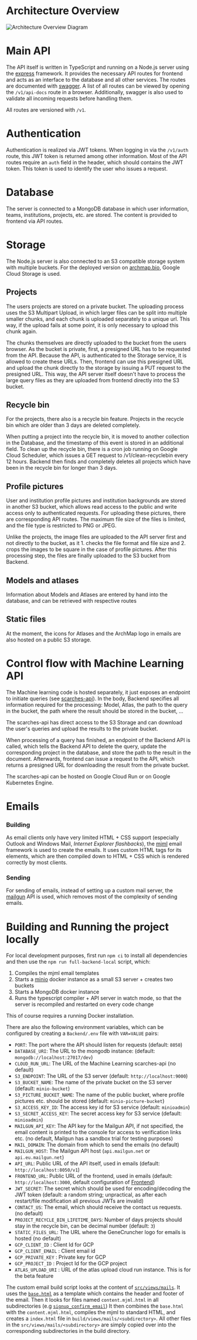 # Architecture Overview

![Architecture Overview Diagram](./architecture-diagram.png)

# Main API

The API itself is written in TypeScript and running on a Node.js server using the [express](https://expressjs.com) framework.
It provides the necessary API routes for frontend and acts as an interface to the database and all other services.
The routes are documented with [swagger](https://swagger.io).
A list of all routes can be viewed by opening the `/v1/api-docs` route in a browser.
Additionally, swagger is also used to validate all incoming requests before handling them.

All routes are versioned with `/v1`.

# Authentication

Authentication is realized via JWT tokens.
When logging in via the `/v1/auth` route, this JWT token is returned among other information.
Most of the API routes require an `auth` field in the header, which should contains the JWT token.
This token is used to identify the user who issues a request.

# Database

The server is connected to a MongoDB database in which user information, teams, institutions, projects, etc. are stored.
The content is provided to frontend via API routes.

# Storage

The Node.js server is also connected to an S3 compatible storage system with multiple buckets.
For the deployed version on [archmap.bio](https://www.archmap.bio), Google Cloud Storage is used.

## Projects

The users projects are stored on a private bucket.
The uploading process uses the S3 Multipart Upload, in which larger files can be split into multiple smaller chunks, and each chunk is uploaded separately to a unique url.
This way, if the upload fails at some point, it is only necessary to upload this chunk again.

The chunks themselves are directly uploaded to the bucket from the users browser.
As the bucket is private, first, a presigned URL has to be requested from the API.
Because the API, is authenticated to the Storage service, it is allowed to create these URLs.
Then, frontend can use this presigned URL and upload the chunk directly to the storage by issuing a PUT request to the presigned URL.
This way, the API server itself doesn't have to process the large query files as they are uploaded from frontend directly into the S3 bucket.

## Recycle bin

For the projects, there also is a recycle bin feature. Projects in the recycle bin which are older than 3 days are deleted completely.

When putting a project into the recycle bin, it is moved to another collection in the Database, and the timestamp of this event is stored in an additional field.
To clean up the recycle bin, there is a cron job running on Google Cloud Scheduler, which issues a GET request to /v1/clean-recyclebin every 12 hours.
Backend then finds and completely deletes all projects which have been in the recycle bin for longer than 3 days.

## Profile pictures

User and institution profile pictures and institution backgrounds are stored in another S3 bucket, which allows read access to the public and write access only to authenticated requests.
For uploading these pictures, there are corresponding API routes.
The maximum file size of the files is limited, and the file type is restricted to PNG or JPEG.

Unlike the projects, the image files are uploaded to the API server first and not directly to the bucket, as it 1. checks the file format and file size and 2. crops the images to be square in the case of profile pictures.
After this processing step, the files are finally uploaded to the S3 bucket from Backend.

## Models and atlases

Information about Models and Atlases are entered by hand into the database, and can be retrieved with respective routes

## Static files

At the moment, the icons for Atlases and the ArchMap logo in emails are also hosted on a public S3 storage.

# Control flow with Machine Learning API

The Machine learning code is hosted separately, it just exposes an endpoint to initiate queries (see [scarches-api](../Machine_Learning/scarches-api)).
In the body, Backend specifies all information required for the processing: Model, Atlas, the path to the query in the bucket, the path where the result should be stored in the bucket, ...

The scarches-api has direct access to the S3 Storage and can download the user's queries and upload the results to the private bucket.

When processing of a query has finished, an endpoint of the Backend API is called, which tells the Backend API to delete the query, update the corresponding project in the database, and store the path to the result in the document.
Afterwards, frontend can issue a request to the API, which returns a presigned URL for downloading the result from the private bucket.

The scarches-api can be hosted on Google Cloud Run or on Google Kubernetes Engine.

# Emails

### Building

As email clients only have very limited HTML + CSS support (especially Outlook and Windows Mail, _Internet Explorer flashbacks_), the [mjml](https://mjml.io) email framework is used to create the emails.
It uses custom HTML tags for its elements, which are then compiled down to HTML + CSS which is rendered correctly by most clients.

### Sending

For sending of emails, instead of setting up a custom mail server, the [mailgun](https://mailgun.com) API is used, which removes most of the complexity of sending emails.

# Building and Running the project locally

For local development purposes, first run `npm ci` to install all dependencies and then use the `npm run full-backend-local` script, which:

1. Compiles the mjml email templates
2. Starts a [minio](https://min.io) docker instance as a small S3 server + creates two buckets
3. Starts a MongoDB docker instance
4. Runs the typescript compiler + API server in watch mode, so that the server is recompiled and restarted on every code change

This of course requires a running Docker installation.

There are also the following environment variables, which can be configured by creating a `Backend/.env` file with `VAR=VALUE` pairs:

- `PORT`: The port where the API should listen for requests (default: `8050`)
- `DATABASE_URI`: The URL to the mongodb instance: (default: `mongodb://localhost:27017/dev`)
- `CLOUD_RUN_URL`: The URL of the Machine Learning scarches-api (no default)
- `S3_ENDPOINT`: The URL of the S3 server (default: `http://localhost:9000`)
- `S3_BUCKET_NAME`: The name of the private bucket on the S3 server (default: `minio-bucket`)
- `S3_PICTURE_BUCKET_NAME`: The name of the public bucket, where profile pictures etc. should be stored (default: `minio-picture-bucket`)
- `S3_ACCESS_KEY_ID`: The access key id for S3 service (default: `minioadmin`)
- `S3_SECRET_ACCESS_KEY`: The secret access key for S3 service (default: `minioadmin`)
- `MAILGUN_API_KEY`: The API key for the Mailgun API, if not specified, the email content is printed to the console for access to verification links etc. (no default, Mailgun has a sandbox trial for testing purposes)
- `MAIL_DOMAIN`: The domain from which to send the emails (no default)
- `MAILGUN_HOST`: The Mailgun API host (`api.mailgun.net` or `api.eu.mailgun.net`)
- `API_URL`: Public URL of the API itself, used in emails (default: `http://localhost:8050/v1`)
- `FRONTEND_URL`: Public URL of the frontend, used in emails (default: `http://localhost:3000`, default configuration of [Frontend](../Frontend))
- `JWT_SECRET`: The secret which should be used for encoding/decoding the JWT token (default: a random string; unpractical, as after each restart/file modification all previous JWTs are invalid)
- `CONTACT_US`: The email, which should receive the contact us requests. (no default)
- `PROJECT_RECYCLE_BIN_LIFETIME_DAYS`: Number of days projects should stay in the recycle bin, can be decimal number (default: `3`)
- `STATIC_FILES_URL`: The URL where the GeneCruncher logo for emails is hosted (no default)
- `GCP_CLIENT_ID` : Client Id for GCP
- `GCP_CLIENT_EMAIL` : Client email id
- `GCP_PRIVATE_KEY` : Private key for GCP
- `GCP_PROJECT_ID` : Project Id for the GCP project
- `ATLAS_UPLOAD_URI` : URL of the atlas upload cloud run instance. This is for the beta feature

The custom email build script looks at the content of [`src/views/mails`](./src/views/mails/).
It uses the [`base.html`](./src/views/mails/base.html) as a template which contains the header and footer of the email.
Then it looks for files named `content.mjml.html` in all subdirectories (e.g [`signup_confirm_email`](./src/views/mails/signup_confirm_email/))
It then combines the `base.html` with the `content.mjml.html`, compiles the mjml to standard HTML, and creates a `index.html` file in `build/views/mails/<subdirectory>`.
All other files in the `src/views/mails/<subdirectory>` are simply copied over into the corresponding subdirectories in the build directory.
